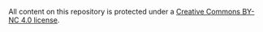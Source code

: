 All content on this repository is protected under a [Creative Commons BY-NC 4.0 license](https://creativecommons.org/licenses/by-nc/4.0/).